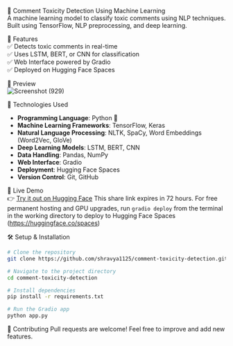 🛑 Comment Toxicity Detection Using Machine Learning       
A machine learning model to classify toxic comments using NLP techniques. Built using TensorFlow, NLP preprocessing, and deep learning. 

🚀 Features     
✅ Detects toxic comments in real-time    
✅ Uses LSTM, BERT, or CNN for classification    
✅ Web Interface powered by Gradio    
✅ Deployed on Hugging Face Spaces    

📸 Preview      
![Screenshot (929)](https://github.com/user-attachments/assets/22f1bbf3-5e5b-4f97-ae8b-eb2013c59ebb)

🔧 Technologies Used 
- **Programming Language**: Python 🐍  
- **Machine Learning Frameworks**: TensorFlow, Keras  
- **Natural Language Processing**: NLTK, SpaCy, Word Embeddings (Word2Vec, GloVe)  
- **Deep Learning Models**: LSTM, BERT, CNN  
- **Data Handling**: Pandas, NumPy  
- **Web Interface**: Gradio  
- **Deployment**: Hugging Face Spaces
- **Version Control**: Git, GitHub  

🚀 Live Demo   
👉 [Try it out on Hugging Face](https://3f79617db1fe58080a.gradio.live)
This share link expires in 72 hours. For free permanent hosting and GPU upgrades, run `gradio deploy` from the terminal in the working directory to deploy to Hugging Face Spaces (https://huggingface.co/spaces)

🛠️ Setup & Installation 

```bash
# Clone the repository
git clone https://github.com/shravya1125/comment-toxicity-detection.git

# Navigate to the project directory
cd comment-toxicity-detection

# Install dependencies
pip install -r requirements.txt

# Run the Gradio app
python app.py

```

🤝 Contributing Pull requests are welcome! Feel free to improve and add new features. 

